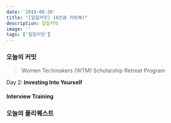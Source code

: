 ```yaml
---
date: '2019-08-30'
title: "[일일커밋] 16만큼 커밋해!"
description: 일일커밋
image: ''
tags: ['일일커밋']
---
```


### 오늘의 커밋
> Women Techmakers (WTM) Scholarship Retreat Program 

Day 2: __Investing Into Yourself__

#### Interview Training


#### 

### 오늘의 풀리퀘스트